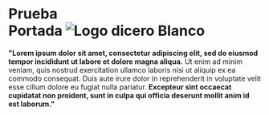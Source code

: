 <html lang="en">
<head>
    <meta charset="UTF-8">
    <meta name="viewport" content="width=device-width, initial-scale=1.0">
    <title>di_cer0 GitHub Diary ♡</title>
    <!--Css import-->
    <link rel="stylesheet" href="Prueba Portada/css/styles.css">
</head>
<body>
    <div id="particle-background">
        <h1 class = "glitch-container">
            Prueba <br> 
            <!--Lo que se encuentre dentro del parámetro data-text es el texto que parapadeará-->
            <span class = "glitch-text" data-text = "Portada">Portada</span> 
            <img id="img_di_cer0" src="img/Logo dicero Blanco.png" alt="Logo dicero Blanco">
        </h1>
        <p class="neonText">
            <strong>"Lorem ipsum dolor sit amet, consectetur adipiscing elit, sed do eiusmod tempor incididunt ut labore et dolore magna aliqua.</strong> Ut enim ad minim veniam, quis nostrud exercitation ullamco laboris nisi ut aliquip ex ea commodo consequat. Duis aute irure dolor in reprehenderit in voluptate velit esse cillum dolore eu fugiat nulla pariatur. <strong>Excepteur sint occaecat cupidatat non proident, sunt in culpa qui officia deserunt mollit anim id est laborum."</strong>
        </p>
    </div>
    <!--JavaScript import: Con el archivo particles.min.js se importa la librería de Particle.js, este se obtiene
    del siguiente link, donde además se pueden editar sus características en un menú de la esquina superior derecha: 
    https://vincentgarreau.com/particles.js/-->
    <script type="text/javascript" src="Prueba Portada/js/particles.min.js"></script>
    <!--JavaScript import: Con el archivo action.js se utiliza la librería de Particle.js-->
    <script type="text/javascript" src="Prueba Portada/js/customParticles.js"></script>
</body>
</html>